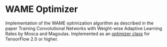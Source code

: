 # WAME Optimizer
Implementation of the WAME optimization algorithm as described in the paper Training Convolutional Networks with Weight-wise Adaptive Learning Rates by Mosca and Magoulas. Implemented as an [optimizer class](https://www.tensorflow.org/api_docs/python/tf/keras/optimizers) for TensorFlow 2.0 or higher.
